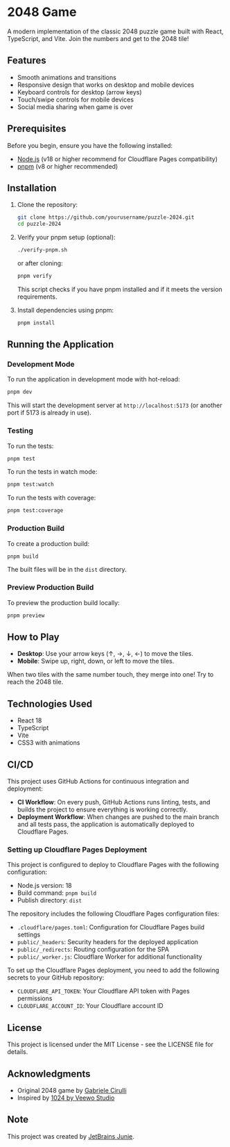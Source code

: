 # 2048 Game

A modern implementation of the classic 2048 puzzle game built with React, TypeScript, and Vite.
Join the numbers and get to the 2048 tile!


## Features

- Smooth animations and transitions
- Responsive design that works on desktop and mobile devices
- Keyboard controls for desktop (arrow keys)
- Touch/swipe controls for mobile devices
- Social media sharing when game is over

## Prerequisites

Before you begin, ensure you have the following installed:
- [Node.js](https://nodejs.org/) (v18 or higher recommend for Cloudflare Pages compatibility)
- [pnpm](https://pnpm.io/) (v8 or higher recommended)

## Installation

1. Clone the repository:
   ```bash
   git clone https://github.com/yourusername/puzzle-2024.git
   cd puzzle-2024
   ```

2. Verify your pnpm setup (optional):
   ```bash
   ./verify-pnpm.sh
   ```
   or after cloning:
   ```bash
   pnpm verify
   ```
   This script checks if you have pnpm installed and if it meets the version requirements.

3. Install dependencies using pnpm:
   ```bash
   pnpm install
   ```

## Running the Application

### Development Mode

To run the application in development mode with hot-reload:

```bash
pnpm dev
```

This will start the development server at `http://localhost:5173` (or another port if 5173 is already in use).

### Testing

To run the tests:

```bash
pnpm test
```

To run the tests in watch mode:

```bash
pnpm test:watch
```

To run the tests with coverage:

```bash
pnpm test:coverage
```

### Production Build

To create a production build:

```bash
pnpm build
```

The built files will be in the `dist` directory.

### Preview Production Build

To preview the production build locally:

```bash
pnpm preview
```

## How to Play

- **Desktop**: Use your arrow keys (↑, →, ↓, ←) to move the tiles.
- **Mobile**: Swipe up, right, down, or left to move the tiles.

When two tiles with the same number touch, they merge into one! Try to reach the 2048 tile.

## Technologies Used

- React 18
- TypeScript
- Vite
- CSS3 with animations

## CI/CD

This project uses GitHub Actions for continuous integration and deployment:

- **CI Workflow**: On every push, GitHub Actions runs linting, tests, and builds the project to ensure everything is working correctly.
- **Deployment Workflow**: When changes are pushed to the main branch and all tests pass, the application is automatically deployed to Cloudflare Pages.

### Setting up Cloudflare Pages Deployment

This project is configured to deploy to Cloudflare Pages with the following configuration:

- Node.js version: 18
- Build command: `pnpm build`
- Publish directory: `dist`

The repository includes the following Cloudflare Pages configuration files:
- `.cloudflare/pages.toml`: Configuration for Cloudflare Pages build settings
- `public/_headers`: Security headers for the deployed application
- `public/_redirects`: Routing configuration for the SPA
- `public/_worker.js`: Cloudflare Worker for additional functionality

To set up the Cloudflare Pages deployment, you need to add the following secrets to your GitHub repository:

- `CLOUDFLARE_API_TOKEN`: Your Cloudflare API token with Pages permissions
- `CLOUDFLARE_ACCOUNT_ID`: Your Cloudflare account ID

## License

This project is licensed under the MIT License - see the LICENSE file for details.

## Acknowledgments

- Original 2048 game by [Gabriele Cirulli](https://github.com/gabrielecirulli/2048)
- Inspired by [1024 by Veewo Studio](https://itunes.apple.com/us/app/1024!/id823499224)

## Note

This project was created by [JetBrains Junie](https://www.jetbrains.com/junie/).
